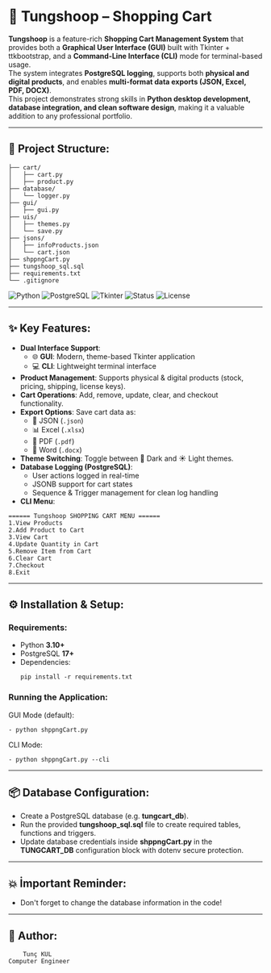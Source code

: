 # 🛒 Tungshoop – Shopping Cart

**Tungshoop** is a feature-rich **Shopping Cart Management System** that provides both a **Graphical User Interface (GUI)** built with Tkinter + ttkbootstrap, and a **Command-Line Interface (CLI)** mode for terminal-based usage.  
The system integrates **PostgreSQL logging**, supports both **physical and digital products**, and enables **multi-format data exports (JSON, Excel, PDF, DOCX)**.  
This project demonstrates strong skills in **Python desktop development, database integration, and clean software design**, making it a valuable addition to any professional portfolio.

---

## 📂 Project Structure:

```
├── cart/
│   ├── cart.py
│   ├── product.py
├── database/
│   └── logger.py
├── gui/
│   ├── gui.py
├── uis/
│   ├── themes.py
│   └── save.py
├── jsons/
│   ├── infoProducts.json
│   └── cart.json
├── shppngCart.py
├── tungshoop_sql.sql
├── requirements.txt
└── .gitignore
```
![Python](https://img.shields.io/badge/Python-3.10+-blue?logo=python)
![PostgreSQL](https://img.shields.io/badge/PostgreSQL-Database-blue?logo=postgresql)
![Tkinter](https://img.shields.io/badge/UI-Tkinter-brightgreen?logo=windows)
![Status](https://img.shields.io/badge/Status-Active-success)
![License](https://img.shields.io/badge/License-MIT-lightgrey)

---

## ✨ Key Features:

- **Dual Interface Support**:  
  - 🌐 **GUI**: Modern, theme-based Tkinter application  
  - 💻 **CLI**: Lightweight terminal interface  
- **Product Management**: Supports physical & digital products (stock, pricing, shipping, license keys).  
- **Cart Operations**: Add, remove, update, clear, and checkout functionality.  
- **Export Options**: Save cart data as:  
  - 📄 JSON  (`.json`)
  - 📊 Excel (`.xlsx`)  
  - 📑 PDF  (`.pdf`)
  - 📝 Word (`.docx`)  
- **Theme Switching**: Toggle between 🌙 Dark and ☀ Light themes.  
- **Database Logging (PostgreSQL)**:  
  - User actions logged in real-time  
  - JSONB support for cart states  
  - Sequence & Trigger management for clean log handling  
- **CLI Menu**:
```
====== Tungshoop SHOPPING CART MENU ======
1.View Products
2.Add Product to Cart
3.View Cart
4.Update Quantity in Cart
5.Remove Item from Cart
6.Clear Cart
7.Checkout
8.Exit
```

---

## ⚙️ Installation & Setup:

### Requirements:
- Python **3.10+**
- PostgreSQL **17+**
- Dependencies:
  ```
  pip install -r requirements.txt
  ```

### Running the Application:
GUI Mode (default):
```
- python shppngCart.py
```

CLI Mode:
```
- python shppngCart.py --cli
```

---

## 📦 Database Configuration:

- Create a PostgreSQL database (e.g. **tungcart_db**).
- Run the provided **tungshoop_sql.sql** file to create required tables, functions and triggers.
- Update database credentials inside **shppngCart.py** in the **TUNGCART_DB** configuration block with dotenv secure protection.

---

## 💥 İmportant Reminder:

- Don't forget to change the database information in the code!

---

## 👑 Author:

        Tunç KUL
    Computer Engineer
